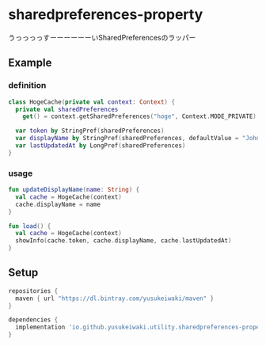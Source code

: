 # sharedpreferences-property

うっっっっすーーーーーーいSharedPreferencesのラッパー

## Example

### definition

```kotlin
class HogeCache(private val context: Context) {
  private val sharedPreferences
    get() = context.getSharedPreferences("hoge", Context.MODE_PRIVATE)

  var token by StringPref(sharedPreferences)
  var displayName by StringPref(sharedPreferences, defaultValue = "John Doe")
  var lastUpdatedAt by LongPref(sharedPreferences)
}
```

### usage

```kotlin
fun updateDisplayName(name: String) {
  val cache = HogeCache(context)
  cache.displayName = name
}

fun load() {
  val cache = HogeCache(context)
  showInfo(cache.token, cache.displayName, cache.lastUpdatedAt)
}
```

## Setup

```groovy
repositories {
  maven { url "https://dl.bintray.com/yusukeiwaki/maven" }
}

dependencies {
  implementation 'io.github.yusukeiwaki.utility.sharedpreferences-property:0.0.1'
}
```

